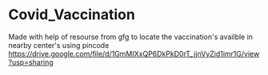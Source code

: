 # Covid_Vaccination
Made with help of resourse from gfg to locate the vaccination's availble in nearby center's using pincode
https://drive.google.com/file/d/1GmMIXxQP6DkPkD0rT_jjnVyZid1imr1G/view?usp=sharing

